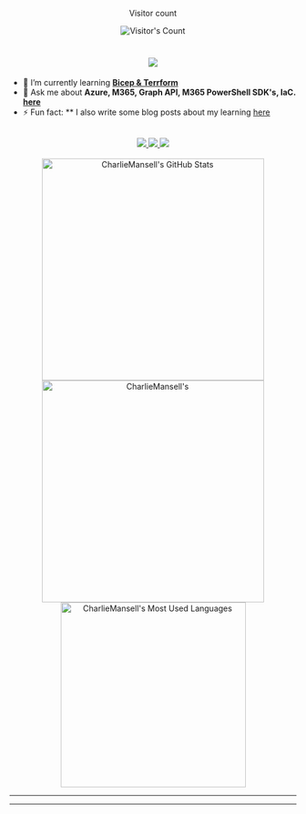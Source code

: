 <div align="center"> 
  <p>Visitor count</p>
  <img src="https://profile-counter.glitch.me/CharlieMansell/count.svg" alt="Visitor's Count" />
</div>

<h1 align="center">
    <img src="https://readme-typing-svg.herokuapp.com/?font=Inter&size=48&center=true&vCenter=true&width=500&height=70&color=008000&duration=4000&lines=Hi+There!+👋;+I'm+Charlie+Mansell!;" />
</h1>

- 🌱 I’m currently learning **[Bicep & Terrform](https://learn.microsoft.com/en-us/azure/developer/terraform/comparing-terraform-and-bicep?tabs=comparing-bicep-terraform-integration-features)**
- 💬 Ask me about **Azure, M365, Graph API, M365 PowerShell SDK's, IaC. [here](https://github.com/CharlieMansell/CharlieMansell/issues)**
- ⚡ Fun fact: ** I also write some blog posts about my learning [here](https://resume.cmdevelop.com/#blog)
<br>

<div align="center">
  <a href="charliemansellwork@gmail.com">
    <img src="https://img.shields.io/badge/Gmail-333333?style=for-the-badge&logo=gmail&logoColor=red" />
  </a>
    <a href="https://resume.cmdevelop.com" target="_blank">
    <img src="https://img.shields.io/badge/MyWebsite-https%3A%2F%2Fresume.cmdevelop.com-brightgreen?style=for-the-badge" target="_blank" />
  </a>
  <a href="https://www.linkedin.com/in/charliemansellprofile/" target="_blank">
    <img src="https://img.shields.io/badge/LinkedIn-0077B5?style=for-the-badge&logo=linkedin&logoColor=white" target="_blank" />
  </a>
</div>

<br>

<div align=center>
  <img width=390 src="https://github-readme-stats.vercel.app/api?username=CharlieMansell&theme=transparent&count_private=true&show_icons=true&rank_icon=github&locale=en" alt="CharlieMansell's GitHub Stats" />
  <img width=390 src="https://github-readme-streak-stats.herokuapp.com/?user=CharlieMansell&theme=transparent&count_private=true&border_radius=10&locale=en" alt="CharlieMansell's" />
  <img width=325 src="https://github-readme-stats.vercel.app/api/top-langs?username=CharlieMansell&theme=transparent&layout=donut&hide=css&langs_count=8&border_radius=10&show_icons=true&locale=en" alt="CharlieMansell's Most Used Languages" />
</div>

<hr>

<hr>


<!--
**CharlieMansell/CharlieMansell** is a ✨ _special_ ✨ repository because its `README.md` (this file) appears on your GitHub profile.

Here are some ideas to get you started:

- 🔭 I’m currently working on ...
- 🌱 I’m currently learning ...
- 👯 I’m looking to collaborate on ...
- 🤔 I’m looking for help with ...
- 💬 Ask me about ...
- 📫 How to reach me: ...
- 😄 Pronouns: ...
- ⚡ Fun fact: ...
-->
